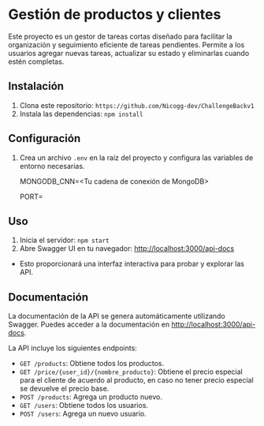 # Gestión de productos y clientes

Este proyecto es un gestor de tareas cortas diseñado para facilitar la organización y seguimiento eficiente de tareas pendientes. Permite a los usuarios agregar nuevas tareas, actualizar su estado y eliminarlas cuando estén completas.

## Instalación

1. Clona este repositorio: `https://github.com/Nicogg-dev/ChallengeBackv1`
2. Instala las dependencias: `npm install`

## Configuración

1. Crea un archivo `.env` en la raíz del proyecto y configura las variables de entorno necesarias.

   MONGODB_CNN=<Tu cadena de conexión de MongoDB>
   
   PORT=<Puerto en el que desea que funcione el servidor>

## Uso

1. Inicia el servidor: `npm start`
2. Abre Swagger UI en tu navegador: [http://localhost:3000/api-docs](http://localhost:3000/api-docs)
- Esto proporcionará una interfaz interactiva para probar y explorar las API.

## Documentación

La documentación de la API se genera automáticamente utilizando Swagger. Puedes acceder a la documentación en [http://localhost:3000/api-docs](http://localhost:3000/api-docs).

La API incluye los siguientes endpoints:

- `GET /products`: Obtiene todos los productos.
- `GET /price/{user_id}/{nombre_producto}`: Obtiene el precio especial para el cliente de acuerdo al producto, en caso no tener precio especial se devuelve el precio base.
- `POST /products`: Agrega un producto nuevo.
- `GET /users`: Obtiene todos los usuarios.
- `POST /users`: Agrega un nuevo usuario.
